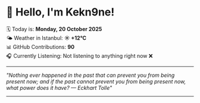# 👋 Hello, I'm Kekn9ne!

🗓️ Today is: **Monday, 20 October 2025**  
🌤️ Weather in Istanbul: **☀️   +12°C**  
📊 GitHub Contributions: **90**  
🎧 Currently Listening: Not listening to anything right now ❌

---

_"Nothing ever happened in the past that can prevent you from being present now; and if the past cannot prevent you from being present now, what power does it have? — *Eckhart Tolle*"_

---

